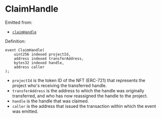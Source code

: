 # ClaimHandle

Emitted from:

* [`claimHandle`](../write/claimhandle.md)

Definition:

```solidity
event ClaimHandle(
    uint256 indexed projectId,
    address indexed transferAddress,
    bytes32 indexed handle,
    address caller
);
```

* `projectId` is the token ID of the NFT (ERC-721) that represents the project who's receiving the transferred handle.
* `transferAddress` is the address to which the handle was originally transferred, and who has now reassigned the handle to the project.
* `handle` is the handle that was claimed.
* `caller` is the address that issued the transaction within which the event was emitted.
